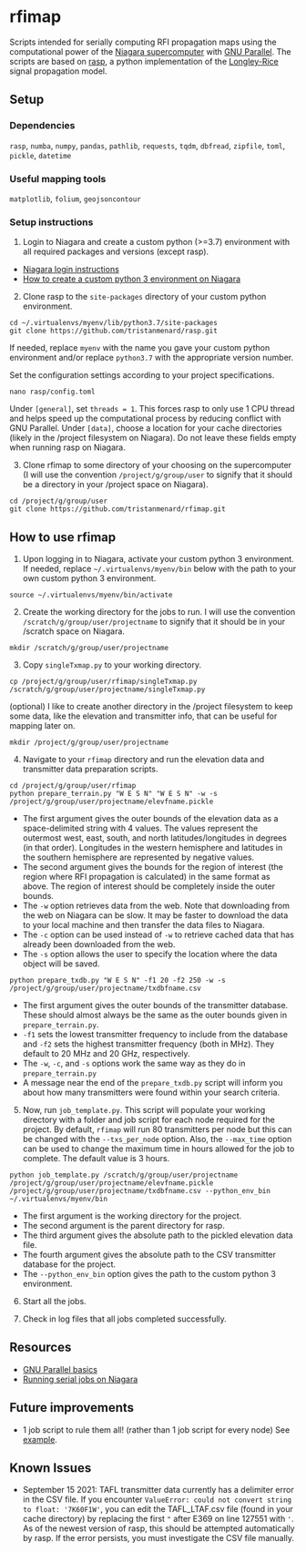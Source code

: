 # rfimap
Scripts intended for serially computing RFI propagation maps using the computational power of the [Niagara supercomputer](https://docs.scinet.utoronto.ca/index.php/Niagara_Quickstart) with [GNU Parallel](https://www.gnu.org/software/parallel/). The scripts are based on [rasp](https://github.com/tristanmenard/rasp), a python implementation of the [Longley-Rice](https://www.its.bldrdoc.gov/research-topics/radio-propagation-software/itm/itm.aspx) signal propagation model.

## Setup
### Dependencies
`rasp`, `numba`, `numpy`, `pandas`, `pathlib`, `requests`, `tqdm`, `dbfread`, `zipfile`, `toml`, `pickle`, `datetime`

### Useful mapping tools
`matplotlib`, `folium`, `geojsoncontour`

### Setup instructions
1. Login to Niagara and create a custom python (>=3.7) environment with all required packages and versions (except rasp).
  * [Niagara login instructions](https://docs.scinet.utoronto.ca/index.php/Niagara_Quickstart#Getting_started_on_Niagara)
  * [How to create a custom python 3 environment on Niagara](https://docs.scinet.utoronto.ca/index.php/Installing_your_own_Python_Modules#Using_Virtualenv_in_Regular_Python)
2. Clone rasp to the `site-packages` directory of your custom python environment.
  ```
  cd ~/.virtualenvs/myenv/lib/python3.7/site-packages
  git clone https://github.com/tristanmenard/rasp.git
  ```
  If needed, replace `myenv` with the name you gave your custom python environment and/or replace `python3.7` with the appropriate version number.

  Set the configuration settings according to your project specifications.
  ```
  nano rasp/config.toml
  ```
  Under `[general]`, set `threads = 1`. This forces rasp to only use 1 CPU thread and helps speed up the computational process by reducing conflict with GNU Parallel. Under `[data]`, choose a location for your cache directories (likely in the /project filesystem on Niagara). Do not leave these fields empty when running rasp on Niagara.

3. Clone rfimap to some directory of your choosing on the supercomputer (I will use the convention `/project/g/group/user` to signify that it should be a directory in your /project space on Niagara).
  ```
  cd /project/g/group/user
  git clone https://github.com/tristanmenard/rfimap.git
  ```

## How to use rfimap
1. Upon logging in to Niagara, activate your custom python 3 environment. If needed, replace `~/.virtualenvs/myenv/bin` below with the path to your own custom python 3 environment.
  ```
  source ~/.virtualenvs/myenv/bin/activate
  ```

2. Create the working directory for the jobs to run. I will use the convention `/scratch/g/group/user/projectname` to signify that it should be in your /scratch space on Niagara.
  ```
  mkdir /scratch/g/group/user/projectname
```

3. Copy `singleTxmap.py` to your working directory.
  ```
  cp /project/g/group/user/rfimap/singleTxmap.py /scratch/g/group/user/projectname/singleTxmap.py
  ```

(optional) I like to create another directory in the /project filesystem to keep some data, like the elevation and transmitter info, that can be useful for mapping later on.
  ```
  mkdir /project/g/group/user/projectname
  ```

4. Navigate to your `rfimap` directory and run the elevation data and transmitter data preparation scripts.
  ```
  cd /project/g/group/user/rfimap
  python prepare_terrain.py "W E S N" "W E S N" -w -s /project/g/group/user/projectname/elevfname.pickle
  ```
  * The first argument gives the outer bounds of the elevation data as a space-delimited string with 4 values. The values represent the outermost west, east, south, and north latitudes/longitudes in degrees (in that order). Longitudes in the western hemisphere and latitudes in the southern hemisphere are represented by negative values.
  * The second argument gives the bounds for the region of interest (the region where RFI propagation is calculated) in the same format as above. The region of interest should be completely inside the outer bounds.
  * The `-w` option retrieves data from the web. Note that downloading from the web on Niagara can be slow. It may be faster to download the data to your local machine and then transfer the data files to Niagara.
  * The `-c` option can be used instead of `-w` to retrieve cached data that has already been downloaded from the web.
  * The `-s` option allows the user to specify the location where the data object will be saved.

  ```
  python prepare_txdb.py "W E S N" -f1 20 -f2 250 -w -s /project/g/group/user/projectname/txdbfname.csv
  ```
  * The first argument gives the outer bounds of the transmitter database. These should almost always be the same as the outer bounds given in `prepare_terrain.py`.
  * `-f1` sets the lowest transmitter frequency to include from the database and `-f2` sets the highest transmitter frequency (both in MHz). They default to 20 MHz and 20 GHz, respectively.
  * The `-w`, `-c`, and `-s` options work the same way as they do in `prepare_terrain.py`
  * A message near the end of the `prepare_txdb.py` script will inform you about how many transmitters were found within your search criteria.

5. Now, run `job_template.py`. This script will populate your working directory with a folder and job script for each node required for the project. By default, `rfimap` will run 80 transmitters per node but this can be changed with the `--txs_per_node` option. Also, the `--max_time` option can be used to change the maximum time in hours allowed for the job to complete. The default value is 3 hours.
  ```
  python job_template.py /scratch/g/group/user/projectname /project/g/group/user/projectname/elevfname.pickle /project/g/group/user/projectname/txdbfname.csv --python_env_bin ~/.virtualenvs/myenv/bin
  ```
  * The first argument is the working directory for the project.
  * The second argument is the parent directory for rasp.
  * The third argument gives the absolute path to the pickled elevation data file.
  * The fourth argument gives the absolute path to the CSV transmitter database for the project.
  * The `--python_env_bin` option gives the path to the custom python 3 environment.

6. Start all the jobs.

7. Check in log files that all jobs completed successfully.


## Resources
* [GNU Parallel basics](https://docs.computecanada.ca/wiki/GNU_Parallel)
* [Running serial jobs on Niagara](https://docs.scinet.utoronto.ca/index.php/Running_Serial_Jobs_on_Niagara)

## Future improvements
* 1 job script to rule them all! (rather than 1 job script for every node) See [example](https://docs.scinet.utoronto.ca/index.php/Running_Serial_Jobs_on_Niagara#Version_for_more_than_1_node_at_once).

## Known Issues
* September 15 2021: TAFL transmitter data currently has a delimiter error in the CSV file. If you encounter `ValueError: could not convert string to float: '7K60F1W'`, you can edit the TAFL_LTAF.csv file (found in your cache directory) by replacing the first `"` after E369 on line 127551 with `'`. As of the newest version of rasp, this should be attempted automatically by rasp. If the error persists, you must investigate the CSV file manually.
